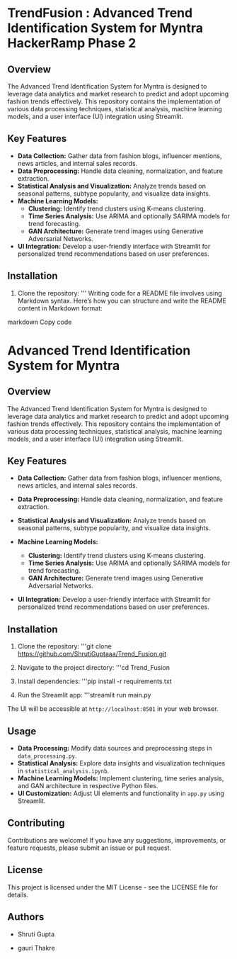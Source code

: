 # TrendFusion : Advanced Trend Identification System for Myntra HackerRamp Phase 2

## Overview
The Advanced Trend Identification System for Myntra is designed to leverage data analytics and market research to predict and adopt upcoming fashion trends effectively. This repository contains the implementation of various data processing techniques, statistical analysis, machine learning models, and a user interface (UI) integration using Streamlit.

## Key Features
- **Data Collection:** Gather data from fashion blogs, influencer mentions, news articles, and internal sales records.
- **Data Preprocessing:** Handle data cleaning, normalization, and feature extraction.
- **Statistical Analysis and Visualization:** Analyze trends based on seasonal patterns, subtype popularity, and visualize data insights.
- **Machine Learning Models:**
  - **Clustering:** Identify trend clusters using K-means clustering.
  - **Time Series Analysis:** Use ARIMA and optionally SARIMA models for trend forecasting.
  - **GAN Architecture:** Generate trend images using Generative Adversarial Networks.
- **UI Integration:** Develop a user-friendly interface with Streamlit for personalized trend recommendations based on user preferences.

## Installation
1. Clone the repository:
'''
Writing code for a README file involves using Markdown syntax. Here’s how you can structure and write the README content in Markdown format:

markdown
Copy code
# Advanced Trend Identification System for Myntra

## Overview
The Advanced Trend Identification System for Myntra is designed to leverage data analytics and market research to predict and adopt upcoming fashion trends effectively. This repository contains the implementation of various data processing techniques, statistical analysis, machine learning models, and a user interface (UI) integration using Streamlit.

## Key Features
- **Data Collection:** Gather data from fashion blogs, influencer mentions, news articles, and internal sales records.
- **Data Preprocessing:** Handle data cleaning, normalization, and feature extraction.
- **Statistical Analysis and Visualization:** Analyze trends based on seasonal patterns, subtype popularity, and visualize data insights.
  
- **Machine Learning Models:**
  - **Clustering:** Identify trend clusters using K-means clustering.
  - **Time Series Analysis:** Use ARIMA and optionally SARIMA models for trend forecasting.
  - **GAN Architecture:** Generate trend images using Generative Adversarial Networks.
- **UI Integration:** Develop a user-friendly interface with Streamlit for personalized trend recommendations based on user preferences.

## Installation
1. Clone the repository:
'''git clone https://github.com/ShrutiGuptaaa/Trend_Fusion.git


2. Navigate to the project directory:
'''cd Trend_Fusion


3. Install dependencies:
'''pip install -r requirements.txt


4. Run the Streamlit app:
'''streamlit run main.py

The UI will be accessible at `http://localhost:8501` in your web browser.

## Usage
- **Data Processing:** Modify data sources and preprocessing steps in `data_processing.py`.
- **Statistical Analysis:** Explore data insights and visualization techniques in `statistical_analysis.ipynb`.
- **Machine Learning Models:** Implement clustering, time series analysis, and GAN architecture in respective Python files.
- **UI Customization:** Adjust UI elements and functionality in `app.py` using Streamlit.

## Contributing
Contributions are welcome! If you have any suggestions, improvements, or feature requests, please submit an issue or pull request.

## License
This project is licensed under the MIT License - see the LICENSE file for details.

## Authors
- Shruti Gupta

- gauri Thakre
